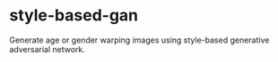 # style-based-gan
Generate age or gender warping images using style-based generative adversarial network.
